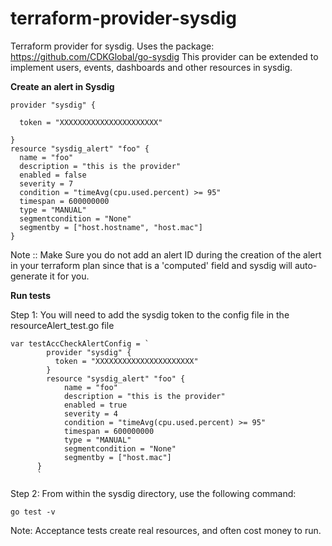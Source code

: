 # terraform-provider-sysdig
Terraform provider for sysdig. Uses the package: https://github.com/CDKGlobal/go-sysdig
This provider can be extended to implement users, events, dashboards and other resources in sysdig.


**Create an alert in Sysdig**

```
provider "sysdig" {

  token = "XXXXXXXXXXXXXXXXXXXXXX"

}
resource "sysdig_alert" "foo" {
  name = "foo"
  description = "this is the provider"
  enabled = false
  severity = 7
  condition = "timeAvg(cpu.used.percent) >= 95"
  timespan = 600000000
  type = "MANUAL"
  segmentcondition = "None"
  segmentby = ["host.hostname", "host.mac"]
}

```

Note :: Make Sure you do not add an alert ID during the creation of the alert in your terraform plan since that is a 'computed' field and sysdig will
auto-generate it for you.



**Run tests**

Step 1: You will need to add the sysdig token to the config file in the resourceAlert_test.go file

```
var testAccCheckAlertConfig = `
		provider "sysdig" {
		  token = "XXXXXXXXXXXXXXXXXXXXXX"
		}
		resource "sysdig_alert" "foo" {
			name = "foo"
			description = "this is the provider"
			enabled = true
			severity = 4
			condition = "timeAvg(cpu.used.percent) >= 95"
			timespan = 600000000
			type = "MANUAL"
			segmentcondition = "None"
			segmentby = ["host.mac"]
	  }
	  `

```

Step 2: From within the sysdig directory, use the following command:


```
go test -v

```


Note: Acceptance tests create real resources, and often cost money to run.

